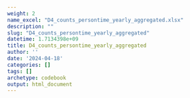 ```yaml
---
weight: 2
name_excel: "D4_counts_persontime_yearly_aggregated.xlsx"
description: ""
slug: "D4_counts_persontime_yearly_aggregated"
datetime: 1.7134398e+09
title: D4_counts_persontime_yearly_aggregated
author: ''
date: '2024-04-18'
categories: []
tags: []
archetype: codebook
output: html_document
---
```


<div class="tabcontent"></div>
